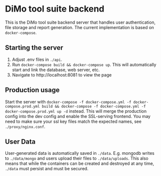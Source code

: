 # DiMo tool suite backend

This is the DiMo tool suite backend server that handles user authentication, file storage and report generation. The current implementation is based on `docker-compose`.

## Starting the server

1. Adjust .env files in `./api`.
2. Run `docker-compose build && docker-compose up`. This will automatically start and link the database, web server, etc.
3. Navigate to http://localhost:8081 to view the page

## Production usage
Start the server with `docker-compose -f docker-compose.yml -f docker-compose.prod.yml build && docker-compose -f docker-compose.yml -f docker-compose.prod.yml up -d` instead.
This will merge the production config into the dev config and enable the SSL-serving frontend.
You may need to make sure your ssl key files match the expected names, see `./proxy/nginx.conf`.

## User Data

User-generated data is automatically saved in `./data`. E.g. mongodb writes to `./data/mongo` and users upload their files to `./data/uploads`.
This also means that while the containers can be created and destroyed at any time, `./data` must persist and must be secured.
